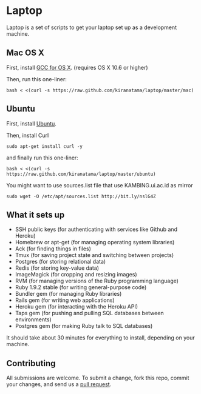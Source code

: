 Laptop
======

Laptop is a set of scripts to get your laptop set up as a development machine.

Mac OS X
--------

First, install [GCC for OS X](https://github.com/kennethreitz/osx-gcc-installer). (requires OS X 10.6 or higher)

Then, run this one-liner:

    bash < <(curl -s https://raw.github.com/kiranatama/laptop/master/mac)

Ubuntu
------

First, install [Ubuntu](http://www.ubuntu.com/download).

Then, install Curl

    sudo apt-get install curl -y

and finally run this one-liner:

    bash < <(curl -s https://raw.github.com/kiranatama/laptop/master/ubuntu)

You might want to use sources.list file that use KAMBING.ui.ac.id as mirror

    sudo wget -O /etc/apt/sources.list http://bit.ly/nslG4Z


What it sets up
---------------

* SSH public keys (for authenticating with services like Github and Heroku)
* Homebrew or apt-get (for managing operating system libraries)
* Ack (for finding things in files)
* Tmux (for saving project state and switching between projects)
* Postgres (for storing relational data)
* Redis (for storing key-value data)
* ImageMagick (for cropping and resizing images)
* RVM (for managing versions of the Ruby programming language)
* Ruby 1.9.2 stable (for writing general-purpose code)
* Bundler gem (for managing Ruby libraries)
* Rails gem (for writing web applications)
* Heroku gem (for interacting with the Heroku API)
* Taps gem (for pushing and pulling SQL databases between environments)
* Postgres gem (for making Ruby talk to SQL databases)

It should take about 30 minutes for everything to install, depending on your machine.

Contributing
------------

All submissions are welcome. To submit a change, fork this repo, commit your changes, and send us a [pull request](http://help.github.com/send-pull-requests/).

